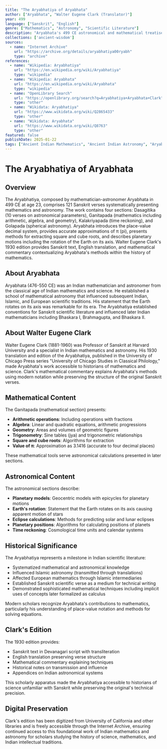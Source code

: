 ```yaml
---
title: "The Aryabhatiya of Aryabhata"
author: ["Aryabhata", "Walter Eugene Clark (Translator)"]
year: 499
language: ["Sanskrit", "English"]
genre: ["Mathematics", "Astronomy", "Scientific Literature"]
description: "Aryabhata's 499 CE astronomical and mathematical treatise in 121 Sanskrit verses covering arithmetic, algebra, trigonometry, and planetary motions. Clark's 1930 University of Chicago Press edition provides Sanskrit text, English translation, and mathematical commentary, making this foundational work of Indian science accessible to modern scholars."
collections: ['ancient-wisdom']
sources:
  - name: "Internet Archive"
    url: "https://archive.org/details/aryabhatiya00ryabh"
    type: "archive"
references:
  - name: "Wikipedia: Aryabhatiya"
    url: "https://en.wikipedia.org/wiki/Aryabhatiya"
    type: "wikipedia"
  - name: "Wikipedia: Aryabhata"
    url: "https://en.wikipedia.org/wiki/Aryabhata"
    type: "wikipedia"
  - name: "OpenLibrary Search"
    url: "https://openlibrary.org/search?q=Aryabhatiya+Aryabhata+Clark"
    type: "other"
  - name: "Wikidata: Aryabhatiya"
    url: "https://www.wikidata.org/wiki/Q2865433"
    type: "other"
  - name: "Wikidata: Aryabhata"
    url: "https://www.wikidata.org/wiki/Q8763"
    type: "other"
featured: false
publishDate: 2025-01-22
tags: ["Ancient Indian Mathematics", "Ancient Indian Astronomy", "Aryabhata", "5th Century", "Sanskrit Science", "Walter Eugene Clark", "Mathematical History", "Astronomical Treatise", "Indian Science", "University of Chicago Press"]
---
```


# The Aryabhatiya of Aryabhata

## Overview

The Aryabhatiya, composed by mathematician-astronomer Aryabhata in 499 CE at age 23, comprises 121 Sanskrit verses systematically presenting mathematics and astronomy. The work contains four sections: Dasagitika (10 verses on astronomical parameters), Ganitapada (mathematics including arithmetic, algebra, and geometry), Kalakriyapada (time reckoning), and Golapada (spherical astronomy). Aryabhata introduces the place-value decimal system, provides accurate approximations of π (pi), presents methods for extracting square and cube roots, and describes planetary motions including the rotation of the Earth on its axis. Walter Eugene Clark's 1930 edition provides Sanskrit text, English translation, and mathematical commentary contextualizing Aryabhata's methods within the history of mathematics.

## About Aryabhata

Aryabhata (476-550 CE) was an Indian mathematician and astronomer from the classical age of Indian mathematics and science. He established a school of mathematical astronomy that influenced subsequent Indian, Islamic, and European scientific traditions. His statement that the Earth rotates on its axis was remarkable for its era. The Aryabhatiya established conventions for Sanskrit scientific literature and influenced later Indian mathematicians including Bhaskara I, Brahmagupta, and Bhaskara II.

## About Walter Eugene Clark

Walter Eugene Clark (1881-1960) was Professor of Sanskrit at Harvard University and a specialist in Indian mathematics and astronomy. His 1930 translation and edition of the Aryabhatiya, published in the University of Chicago Press series "University of Chicago Studies in Classical Philology," made Aryabhata's work accessible to historians of mathematics and science. Clark's mathematical commentary explains Aryabhata's methods using modern notation while preserving the structure of the original Sanskrit verses.

## Mathematical Content

The Ganitapada (mathematical section) presents:
- **Arithmetic operations**: Including operations with fractions
- **Algebra**: Linear and quadratic equations, arithmetic progressions
- **Geometry**: Areas and volumes of geometric figures
- **Trigonometry**: Sine tables (jya) and trigonometric relationships
- **Square and cube roots**: Algorithms for extraction
- **Value of π**: Approximation as 3.1416 (accurate to four decimal places)

These mathematical tools serve astronomical calculations presented in later sections.

## Astronomical Content

The astronomical sections describe:
- **Planetary models**: Geocentric models with epicycles for planetary motions
- **Earth's rotation**: Statement that the Earth rotates on its axis causing apparent motion of stars
- **Eclipse calculations**: Methods for predicting solar and lunar eclipses
- **Planetary positions**: Algorithms for calculating positions of planets
- **Time reckoning**: Cosmological time units and calendar systems

## Historical Significance

The Aryabhatiya represents a milestone in Indian scientific literature:
- Systematized mathematical and astronomical knowledge
- Influenced Islamic astronomy (transmitted through translations)
- Affected European mathematics through Islamic intermediaries
- Established Sanskrit scientific verse as a medium for technical writing
- Demonstrated sophisticated mathematical techniques including implicit uses of concepts later formalized as calculus

Modern scholars recognize Aryabhata's contributions to mathematics, particularly his understanding of place-value notation and methods for solving equations.

## Clark's Edition

The 1930 edition provides:
- Sanskrit text in Devanagari script with transliteration
- English translation preserving verse structure
- Mathematical commentary explaining techniques
- Historical notes on transmission and influence
- Appendices on Indian astronomical systems

This scholarly apparatus made the Aryabhatiya accessible to historians of science unfamiliar with Sanskrit while preserving the original's technical precision.

## Digital Preservation

Clark's edition has been digitized from University of California and other libraries and is freely accessible through the Internet Archive, ensuring continued access to this foundational work of Indian mathematics and astronomy for scholars studying the history of science, mathematics, and Indian intellectual traditions.
